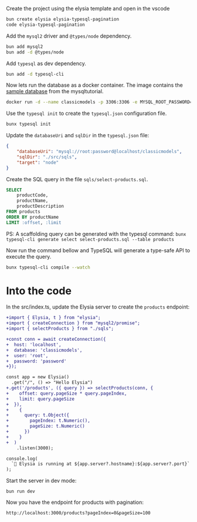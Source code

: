 Create the project using the elysia template and open in the vscode

```bash
bun create elysia elysia-typesql-pagination
code elysia-typesql-pagination
```

Add the `mysql2` driver and `@types/node` dependency.

```bash
bun add mysql2
bun add -d @types/node
```

Add `typesql` as dev dependency.

```bash
bun add -d typesql-cli
```

Now lets run the database as a docker container. The image contains the [sample database](https://www.mysqltutorial.org/mysql-sample-database.aspx) from the mysqltutorial.

```bash
docker run -d --name classicmodels -p 3306:3306 -e MYSQL_ROOT_PASSWORD=password wsporto/classicmodels-mysql:8.0
```

Use the `typesql init` to create the `typesql.json` configuration file.

```bash
bunx typesql init
```

Update the `databaseUri` and `sqlDir` in the `typesql.json` file:

```json
{
    "databaseUri": "mysql://root:password@localhost/classicmodels",
    "sqlDir": "./src/sqls",
    "target": "node"
}
```

Create the SQL query in the file `sqls/select-products.sql`.

```sql
SELECT
    productCode,
    productName,
    productDescription
FROM products
ORDER BY productName
LIMIT :offset, :limit
```

PS: A scaffolding query can be generated with the typesql command:
`bunx typesql-cli generate select select-products.sql --table products`

Now run the command bellow and TypeSQL will generate a type-safe API to execute the query.

```bash
bunx typesql-cli compile --watch
```

# Into the code

In the src/index.ts, update the Elysia server to create the `products` endpoint:

```diff
+import { Elysia, t } from "elysia";
+import { createConnection } from "mysql2/promise";
+import { selectProducts } from "./sqls";

+const conn = await createConnection({
+  host: 'localhost',
+  database: 'classicmodels',
+  user: 'root',
+  password: 'password'
+});

const app = new Elysia()
  .get("/", () => "Hello Elysia")
+.get('/products', ({ query }) => selectProducts(conn, {
+    offset: query.pageSize * query.pageIndex,
+    limit: query.pageSize
+  }),
+    {
+      query: t.Object({
+        pageIndex: t.Numeric(),
+        pageSize: t.Numeric()
+      })
+    }
+  )
    .listen(3000);

console.log(
  `🦊 Elysia is running at ${app.server?.hostname}:${app.server?.port}`
);
```

Start the server in dev mode:
```shell
bun run dev
```

Now you have the endpoint for products with pagination: 

```
http://localhost:3000/products?pageIndex=0&pageSize=100
```
